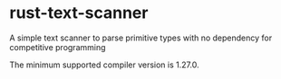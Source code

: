 # rust-text-scanner
A simple text scanner to parse primitive types with no dependency for competitive programming 

The minimum supported compiler version is 1.27.0.

